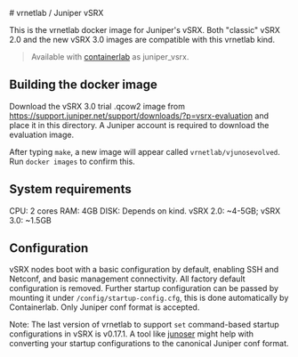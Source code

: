 \# vrnetlab / Juniper vSRX

This is the vrnetlab docker image for Juniper's vSRX.
Both "classic" vSRX 2.0 and the new vSRX 3.0 images are compatible with this vrnetlab kind.

> Available with [containerlab](https://containerlab.dev) as juniper_vsrx.

## Building the docker image

Download the vSRX 3.0 trial .qcow2 image from  <https://support.juniper.net/support/downloads/?p=vsrx-evaluation>
and place it in this directory. A Juniper account is required to download the evaluation image.

After typing `make`, a new image will appear called `vrnetlab/vjunosevolved`.
Run `docker images` to confirm this.

## System requirements

CPU: 2 cores
RAM: 4GB
DISK: Depends on kind. vSRX 2.0: ~4-5GB; vSRX 3.0: ~1.5GB

## Configuration

vSRX nodes boot with a basic configuration by default, enabling SSH and Netconf, and basic management connectivity. All factory default configuration is removed.
Further startup configuration can be passed by mounting it under `/config/startup-config.cfg`, this is done automatically by Containerlab. Only Juniper conf format is accepted.

Note: The last version of vrnetlab to support `set` command-based startup configurations in vSRX is v0.17.1. A tool like [junoser](https://github.com/codeout/junoser) might help with converting your startup configurations to the canonical Juniper conf format.
